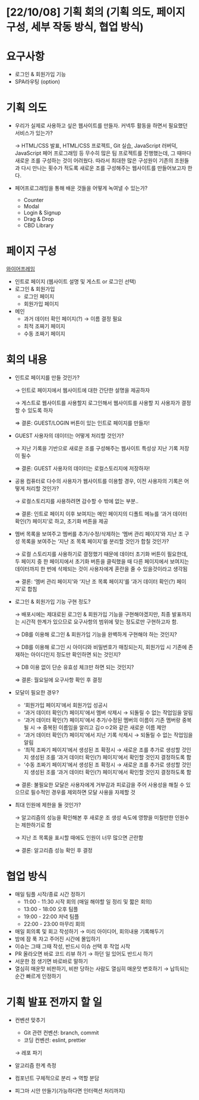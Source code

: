 # [22/10/08] 기획 회의 (기획 의도, 페이지 구성, 세부 작동 방식, 협업 방식)

# 요구사항

- 로그인 & 회원가입 기능
- SPA라우팅 (option)

# 기획 의도

- 우리가 실제로 사용하고 싶은 웹사이트를 만들자. 커넥투 활동을 하면서 필요했던 서비스가 있는가?
    
    → HTML/CSS 발표, HTML/CSS 프로젝트, Git 실습, JavaScript 러버덕, JavaScript 페어 프로그래밍 등 무수히 많은 팀 프로젝트를 진행했는데, 그 때마다 새로운 조를 구성하는 것이 어려웠다. 따라서 최대한 많은 구성원이 기존의 조원들과 다시 만나는 횟수가 적도록 새로운 조를 구성해주는 웹사이트를 만들어보고자 한다.
    
- 페어프로그래밍을 통해 배운 것들을 어떻게 녹여낼 수 있는가?
    - Counter
    - Modal
    - Login & Signup
    - Drag & Drop
    - CBD Library

# **페이지 구성**

[와이어프레임](https://www.notion.so/55f722f2d2ed4dde97cea47c6a13a32e)

- 인트로 페이지 (웹사이트 설명 및 게스트 or 로그인 선택)
- 로그인 & 회원가입
    - 로그인 페이지
    - 회원가입 페이지
- 메인
    - 과거 데이터 확인 페이지(?) → 이름 결정 필요
    - 최적 조짜기 페이지
    - 수동 조짜기 페이지

# 회의 내용

- 인트로 페이지를 만들 것인가?
    
    → 인트로 페이지에서 웹사이트에 대한 간단한 설명을 제공하자
    
    → 게스트로 웹사이트를 사용할지 로그인해서 웹사이트를 사용할 지 사용자가 결정할 수 있도록 하자
    
    ⇒ 결론: GUEST/LOGIN 버튼이 있는 인트로 페이지를 만들자!
    
- GUEST 사용자의 데이터는 어떻게 처리할 것인가?
    
    → 지난 기록을 기반으로 새로운 조를 구성해주는 웹사이트 특성상 지난 기록 저장이 필수
    
    ⇒ 결론: GUEST 사용자의 데이터는 로컬스토리지에 저장하자!
    
- 공용 컴퓨터로 다수의 사용자가 웹사이트를 이용할 경우, 이전 사용자의 기록은 어떻게 처리할 것인가?
    
    → 로컬스토리지를 사용하려면 감수할 수 밖에 없는 부분..
    
    ⇒ 결론: 인트로 페이지 이후 보여지는 메인 페이지의 디폴트 메뉴를 ‘과거 데이터 확인(?) 페이지’로 하고, 초기화 버튼을 제공
    
- 멤버 목록을 보여주고 멤버를 추가/수정/삭제하는 ‘멤버 관리 페이지’와 지난 조 구성 목록을 보여주는 ‘지난 조 목록 페이지’를 분리할 것인가 합칠 것인가?
    
    → 로컬 스토리지를 사용하기로 결정했기 때문에 데이터 초기화 버튼이 필요한데, 두 페이지 중 한 페이지에서 초기화 버튼을 클릭했을 때 다른 페이지에서 보여지는 데이터까지 한 번에 삭제되는 것이 사용자에게 혼란을 줄 수 있을것이라고 생각됨
    
    ⇒ 결론: ‘멤버 관리 페이지’와 ‘지난 조 목록 페이지’를 ‘과거 데이터 확인(?) 페이지’로 합침
    
- 로그인 & 회원가입 기능 구현 정도?
    
    → 배포시에는 제대로된 로그인 & 회원가입 기능을 구현해야겠지만, 최종 발표까지는 시간적 한계가 있으므로 요구사항의 범위에 맞는 정도로만 구현하고자 함.
    
    → DB를 이용해 로그인 & 회원가입 기능을 완벽하게 구현해야 하는 것인지?
    
    → DB를 이용해 로그인 시 아이디와 비밀번호가 매칭되는지, 회원가입 시 기존에 존재하는 아이디인지 정도만 확인하면 되는 것인지?
    
    → DB 이용 없이 단순 유효성 체크만 하면 되는 것인지?
    
    ⇒ 결론: 월요일에 요구사항 확인 후 결정
    
- 모달이 필요한 경우?
    - ‘회원가입 페이지’에서 회원가입 성공시
    - ‘과거 데이터 확인(?) 페이지’에서 멤버 삭제시 → 되돌릴 수 없는 작업임을 알림
    - ‘과거 데이터 확인(?) 페이지’에서 추가/수정된 멤버의 이름이 기존 멤버랑 중복될 시 → 중복된 이름임을 알리고 김ㅇㅇ2와 같은 새로운 이름 제안
    - ‘과거 데이터 확인(?) 페이지’에서 지난 기록 삭제시 → 되돌릴 수 없는 작업임을 알림
    - ‘최적 조짜기 페이지’에서 생성된 조 확정시 → 새로운 조를 추가로 생성할 것인지 생성된 조를 ‘과거 데이터 확인(?) 페이지’에서 확인할 것인지 결정하도록 함
    - ‘수동 조짜기 페이지’에서 생성된 조 확정시 → 새로운 조를 추가로 생성할 것인지 생성된 조를 ‘과거 데이터 확인(?) 페이지’에서 확인할 것인지 결정하도록 함
    
    ⇒ 결론: 불필요한 모달은 사용자에게 거부감과 피로감을 주어 사용성을 해칠 수 있으므로 필수적인 경우를 제외하면 모달 사용을 자제할 것
    
- 최대 인원에 제한을 둘 것인가?
    
    → 알고리즘의 성능을 확인해본 후 새로운 조 생성 속도에 영향을 미칠만한 인원수는 제한하기로 함
    
    → 지난 조 목록을 표시할 때에도 인원이 너무 많으면 곤란함
    
    ⇒ 결론: 알고리즘 성능 확인 후 결정
    

# 협업 방식

- 매일 팀플 시작/종료 시간 정하기
    - 11:00 - 11:30 시작 회의 (매일 해야할 일 정리 및 짧은 회의)
    - 13:00 - 18:00 오후 팀플
    - 19:00 - 22:00 저녁 팀플
    - 22:00 - 23:00 마무리 회의
- 매일 회의록 및 회고 작성하기 → 미리 아이디어, 회의내용 기록해두기
- 밤에 잠 푹 자고 주어진 시간에 몰입하기
- 이슈는 그때 그때 작성, 반드시 이슈 선택 후 작업 시작
- PR 올라오면 바로 코드 리뷰 하기 → 하던 일 있어도 반드시 하기
- 서운한 점 생기면 바로바로 말하기
- 열심히 매운맛 비판하기, 비판 당하는 사람도 열심히 매운맛 변호하기 → 납득되는 순간 빠르게 인정하기


# 기획 발표 전까지 할 일

- 컨벤션 맞추기
    - Git 관련 컨벤션: branch, commit
    - 코딩 컨벤션: eslint, prettier
    
    → 레포 파기
    
- 알고리즘 한계 측정
- 컴포넌트 구체적으로 분리 → 역할 분담
- 피그마 시안 만들기(가능하다면 인터랙션 처리까지)
